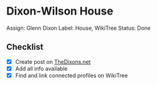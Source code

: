 # Dixon-Wilson House

Assign: Glenn Dixon
Label: House, WikiTree
Status: Done

## Checklist

- [x]  Create post on [TheDixons.net](http://thedixons.net/)
- [x]  Add all info available
- [x]  Find and link connected profiles on WikiTree